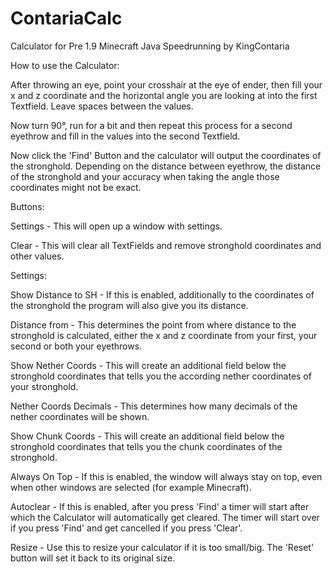 # ContariaCalc
Calculator for Pre 1.9 Minecraft Java Speedrunning
by KingContaria


How to use the Calculator:


After throwing an eye, point your crosshair at the eye of ender, then fill your x and z coordinate and the horizontal angle you are looking at into the first Textfield. Leave spaces between the values.

Now turn 90°, run for a bit and then repeat this process for a second eyethrow and fill in the values into the second Textfield.

Now click the 'Find' Button and the calculator will output the coordinates of the stronghold. Depending on the distance between eyethrow, the distance of the stronghold and your accuracy when taking the angle those coordinates might not be exact.


Buttons:


Settings - This will open up a window with settings.

Clear - This will clear all TextFields and remove stronghold coordinates and other values.


Settings:


Show Distance to SH - If this is enabled, additionally to the coordinates of the stronghold the program will also give you its distance.

Distance from - This determines the point from where distance to the stronghold is calculated, either the x and z coordinate from your first, your second or both your eyethrows.

Show Nether Coords - This will create an additional field below the stronghold coordinates that tells you the according nether coordinates of your stronghold.

Nether Coords Decimals - This determines how many decimals of the nether coordinates will be shown.

Show Chunk Coords - This will create an additional field below the stronghold coordinates that tells you the chunk coordinates of the stronghold.

Always On Top - If this is enabled, the window will always stay on top, even when other windows are selected (for example Minecraft).

Autoclear - If this is enabled, after you press 'Find' a timer will start after which the Calculator will automatically get cleared. The timer will start over if you press 'Find' and get cancelled if you press 'Clear'.

Resize - Use this to resize your calculator if it is too small/big. The 'Reset' button will set it back to its original size.
